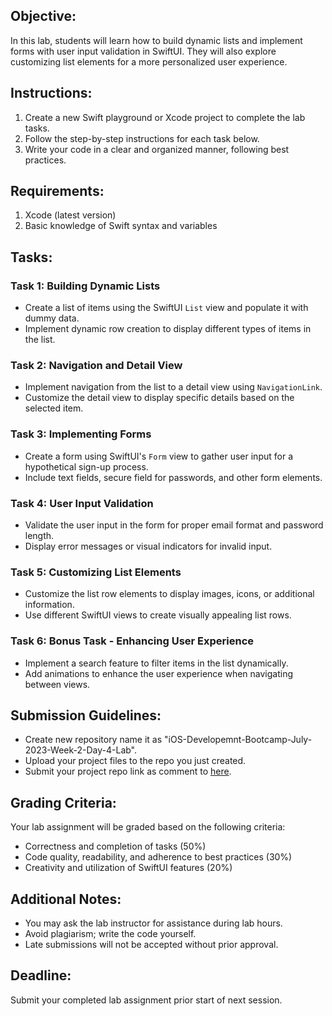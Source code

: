 ## Objective:

In this lab, students will learn how to build dynamic lists and implement forms with user input validation in SwiftUI. They will also explore customizing list elements for a more personalized user experience.

## Instructions:

1. Create a new Swift playground or Xcode project to complete the lab tasks.
2. Follow the step-by-step instructions for each task below.
3. Write your code in a clear and organized manner, following best practices.

## Requirements:

1. Xcode (latest version)
2. Basic knowledge of Swift syntax and variables

## Tasks:

### Task 1: Building Dynamic Lists

- Create a list of items using the SwiftUI `List` view and populate it with dummy data.
- Implement dynamic row creation to display different types of items in the list.

### Task 2: Navigation and Detail View

- Implement navigation from the list to a detail view using `NavigationLink`.
- Customize the detail view to display specific details based on the selected item.

### Task 3: Implementing Forms

- Create a form using SwiftUI's `Form` view to gather user input for a hypothetical sign-up process.
- Include text fields, secure field for passwords, and other form elements.

### Task 4: User Input Validation

- Validate the user input in the form for proper email format and password length.
- Display error messages or visual indicators for invalid input.

### Task 5: Customizing List Elements

- Customize the list row elements to display images, icons, or additional information.
- Use different SwiftUI views to create visually appealing list rows.

### Task 6: Bonus Task - Enhancing User Experience

- Implement a search feature to filter items in the list dynamically.
- Add animations to enhance the user experience when navigating between views.

## Submission Guidelines:

- Create new repository name it as "iOS-Developemnt-Bootcamp-July-2023-Week-2-Day-4-Lab".
- Upload your project files to the repo you just created.
- Submit your project repo link as comment to [here](https://github.com/learning-bootcamps/iOS-Development-Bootcamp-July-2023/issues/14).

## Grading Criteria:

Your lab assignment will be graded based on the following criteria:

- Correctness and completion of tasks (50%)
- Code quality, readability, and adherence to best practices (30%)
- Creativity and utilization of SwiftUI features (20%)

## Additional Notes:

- You may ask the lab instructor for assistance during lab hours.
- Avoid plagiarism; write the code yourself.
- Late submissions will not be accepted without prior approval.

## Deadline:

Submit your completed lab assignment prior start of next session.
